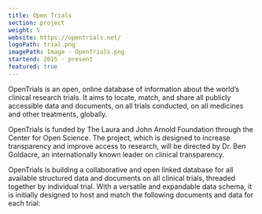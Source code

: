 ```yaml
---
title: Open Trials
section: project
weight: 5
website: https://opentrials.net/
logoPath: trial.png
imagePath: Image - OpenTrials.png
startend: 2015 - present
featured: true
---
```


OpenTrials is an open, online database of information about the world’s clinical research trials. It aims to locate, match, and share all publicly accessible data and documents, on all trials conducted, on all medicines and other treatments, globally.

<!--more-->OpenTrials is funded by The Laura and John Arnold Foundation through the Center for Open Science. The project, which is designed to increase transparency and improve access to research, will be directed by Dr. Ben Goldacre, an internationally known leader on clinical transparency.

OpenTrials is building a collaborative and open linked database for all available structured data and documents on all clinical trials, threaded together by individual trial. With a versatile and expandable data schema, it is initially designed to host and match the following documents and data for each trial:

